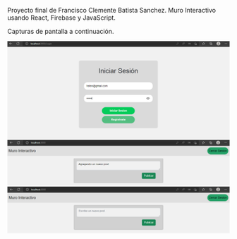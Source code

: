 Proyecto final de Francisco Clemente Batista Sanchez. Muro Interactivo usando React, Firebase y JavaScript.

Capturas de pantalla a continuación.


![Captura 1](public/img/login.png)
![Captura 2](public/img/post.png)
![Captura 3](public/img/home.png)